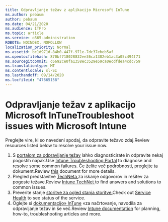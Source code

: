 ```yaml
---
title: Odpravljanje težav z aplikacijo Microsoft InTune
ms.author: pebaum
author: pebaum
ms.date: 04/21/2020
ms.audience: ITPro
ms.topic: article
ms.service: o365-administration
ROBOTS: NOINDEX, NOFOLLOW
localization_priority: Normal
ms.assetid: bc1d971d-84b0-447f-971e-7dc37ebeb5af
ms.openlocfilehash: 870bf718028832ee36ca1382eb1ac3a05c494f71
ms.sourcegitcommit: c6692ce0fa1358ec3529e59ca0ecdfdea4cdc759
ms.translationtype: MT
ms.contentlocale: sl-SI
ms.lasthandoff: 09/14/2020
ms.locfileid: "47665158"
---
```

# <a name="troubleshoot-issues-with-microsoft-intune"></a><span data-ttu-id="86cc1-102">Odpravljanje težav z aplikacijo Microsoft InTune</span><span class="sxs-lookup"><span data-stu-id="86cc1-102">Troubleshoot issues with Microsoft Intune</span></span>

<span data-ttu-id="86cc1-103">Preglejte vire, ki so navedeni spodaj, da odpravite težavo zdaj.</span><span class="sxs-lookup"><span data-stu-id="86cc1-103">Review resources listed below to resolve your issue now.</span></span>
  
1. <span data-ttu-id="86cc1-104">S [portalom za odpravljanje težav](https://devicemanagement.microsoft.com/#blade/Microsoft_Intune_DeviceSettings/TroubleshootBlade) lahko diagnosticirate in odpravite nekaj pogostih napak.</span><span class="sxs-lookup"><span data-stu-id="86cc1-104">Use [Intune Troubleshooting Portal](https://devicemanagement.microsoft.com/#blade/Microsoft_Intune_DeviceSettings/TroubleshootBlade) to diagnose and resolve some common failures.</span></span> <span data-ttu-id="86cc1-105">Če želite več podrobnosti, preglejte [ta](https://docs.microsoft.com/intune/help-desk-operators) dokument.</span><span class="sxs-lookup"><span data-stu-id="86cc1-105">Review [this](https://docs.microsoft.com/intune/help-desk-operators) document for more details.</span></span>  
2. <span data-ttu-id="86cc1-106">Pregled predstavitve [TechNeta ](https://social.technet.microsoft.com/forums/home?forum=microsoftintuneprod)za iskanje odgovorov in rešitev za pogoste težave.</span><span class="sxs-lookup"><span data-stu-id="86cc1-106">Review [Intune TechNet ](https://social.technet.microsoft.com/forums/home?forum=microsoftintuneprod)to find answers and solutions to common issues.</span></span>  
3. <span data-ttu-id="86cc1-107">Preverite stanje [storitve za ogled stanja storitve.](https://portal.office.com/AdminPortal/Home#/servicehealth)</span><span class="sxs-lookup"><span data-stu-id="86cc1-107">Check out [Service Health](https://portal.office.com/AdminPortal/Home#/servicehealth) to see status of the service.</span></span>   
4. <span data-ttu-id="86cc1-108">Oglejte si [dokumentacijo» InTune](https://docs.microsoft.com/intune/) «za načrtovanje, navodila za odpravljanje težav in še več.</span><span class="sxs-lookup"><span data-stu-id="86cc1-108">Review [Intune documentation](https://docs.microsoft.com/intune/) for planning, how-to, troubleshooting articles and more.</span></span> 